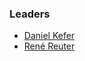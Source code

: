 ### Leaders

* [Daniel Kefer](mailto:dan.kefer@gmail.com)
* [René Reuter](mailto:reuter.rene@gmail.com)
